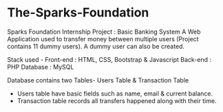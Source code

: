 # The-Sparks-Foundation
Sparks Foundation Internship Project : Basic Banking System
A Web Application used to transfer money between multiple users (Project contains 11 dummy users). A dummy user can also be created.

Stack used - Front-end : HTML, CSS, Bootstrap & Javascript Back-end : PHP Database : MySQL

Database contains two Tables- Users Table & Transaction Table

- Users table have basic fields such as name, email & current balance.
- Transaction table records all transfers happened along with their time.


